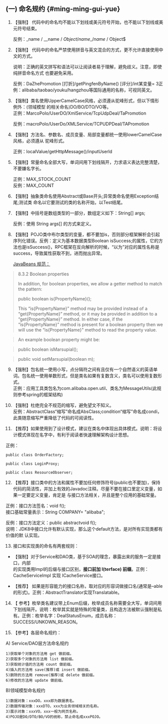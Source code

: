 ## \(一\) 命名规约 {#ming-ming-gui-yue}

1. 【强制】 代码中的命名均不能以下划线或美元符号开始，也不能以下划线或美元符号结束。

   反例：_name / \_\_name / $Object / name\_ / name$ / Object$

2. 【强制】 代码中的命名严禁使用拼音与英文混合的方式，更不允许直接使用中文的方式。

   说明：正确的英文拼写和语法可以让阅读者易于理解，避免歧义。注意，即使纯拼音命名方式 也要避免采用。

   反例：DaZhePromotion \[打折\]/getPingfenByName\(\) \[评分\]/int某变量= 3正例：alibaba/taobao/youku/hangzhou等国际通用的名称，可视同英文。

3. 【强制】类名使用UpperCamelCase风格，必须遵从驼峰形式，但以下情形例外：\(领域模型 的相关命名\)DO/BO/DTO/VO等。  
   正例：MarcoPolo/UserDO/XmlService/TcpUdpDeal/TaPromotion

   反例：macroPolo/UserDo/XMLService/TCPUDPDeal/TAPromotion

4. 【强制】方法名、参数名、成员变量、局部变量都统一使用lowerCamelCase风格，必须遵从 驼峰形式。

   正例：localValue/getHttpMessage\(\)/inputUserId

5. 【强制】常量命名全部大写，单词间用下划线隔开，力求语义表达完整清楚，不要嫌名字长。

   正例：MAX\_STOCK\_COUNT  
   反例：MAX\_COUNT

6. 【强制】抽象类命名使用Abstract或Base开头;异常类命名使用Exception结尾;测试类 命名以它要测试的类的名称开始，以Test结尾。

7. 【强制】中括号是数组类型的一部分，数组定义如下：String\[\] args;

   反例：使用 String args\[\] 的方式来定义。

8. 【强制】POJO类中布尔类型的变量，都不要加is，否则部分框架解析会引起序列化错误。反例：定义为基本数据类型Boolean isSuccess;的属性，它的方法也是isSuccess\(\)，RPC框架在反向解析的时候，“以为”对应的属性名称是success，导致属性获取不到，进而抛出异常。

   [JavaBeans 规范：](http://download.oracle.com/otndocs/jcp/7224-javabeans-1.01-fr-spec-oth-JSpec/)

 > 8.3.2 Boolean properties
 >
 > In addition, for boolean properties, we allow a getter method to match the pattern:
 >
 > public boolean is{PropertyName}\(\); 
 > 
 > This “is{PropertyName}” method may be provided instead of a “get{PropertyName}” method, or it may be provided in addition to a “get{PropertyName}” method. In either case, if the “is{PropertyName}” method is present for a boolean property then we will use the “is{PropertyName}" method to read the property value. 
 
 > An example boolean property might be: 
 
 > public boolean isMarsupial\(\);
 
 > public void setMarsupial\(boolean m\);

9. 【强制】包名统一使用小写，点分隔符之间有且仅有一个自然语义的英语单词。包名统一使用单数形式，但是类名如果有复数含义，类名可以使用复数形式。  
   正例：应用工具类包名为com.alibaba.open.util、类名为MessageUtils\(此规则参考spring的框架结构\)

10. 【强制】杜绝完全不规范的缩写，避免望文不知义。  
   反例：AbstractClass“缩写”命名成AbsClass;condition“缩写”命名成condi，此类随意缩写严重降低了代码的可阅读性。

11. 【推荐】如果使用到了设计模式，建议在类名中体现出具体模式。说明：将设计模式体现在名字中，有利于阅读者快速理解架构设计思想。

   正例：

   ```
   public class OrderFactory;

   public class LoginProxy; 

   public class ResourceObserver;
   ```

12. 【推荐】接口类中的方法和属性不要加任何修饰符号\(public也不要加\)，保持代码的简洁性，并加上有效的Javadoc注释。尽量不要在接口里定义变量，如果一定要定义变量，肯定是 与接口方法相关，并且是整个应用的基础常量。

   正例：接口方法签名：void f\(\);  
   接口基础常量表示：String COMPANY= "alibaba";

   反例：接口方法定义：public abstractvoid f\(\);  
   说明：JDK8中接口允许有默认实现，那么这个default方法，是对所有实现类都有价值的默 认实现。

13. 接口和实现类的命名有两套规则：

   * 【强制】对于Service和DAO类，基于SOA的理念，暴露出来的服务一定是接口，内部  
     的实现类用Impl的后缀与接口区别，**接口前加 I\(terface\) 前缀**。正例：CacheServiceImpl 实现 ICacheService接口。

   * 【推荐】 如果是形容能力的接口名称，取对应的形容词做接口名\(通常是–able的形式\)。正例：AbstractTranslator实现Translatable。

14. 【 参考】枚举类名建议带上Enum后缀，枚举成员名称需要全大写，单词间用下划线隔开。说明：枚举其实就是特殊的常量类，且构造方法被默认强制是私有。正例：枚举名字：DealStatusEnum，成员名称：SUCCESS/UNKOWN\_REASON。

15. 【参考】各层命名规约：

   A\) Service/DAO层方法命名规约

   ```
   1)获取单个对象的方法用 get 做前缀。  
   2)获取多个对象的方法用 list 做前缀。  
   3)获取统计值的方法用 count 做前缀。  
   4)插入的方法用 save(推荐)或 insert 做前缀。
   5)删除的方法用 remove(推荐)或 delete 做前缀。
   6)修改的方法用 update 做前缀。
   ```

   B\)领域模型命名规约

   ```
   1)数据对象：xxxDO，xxx即为数据表名。  
   2)数据传输对象：xxxDTO，xxx为业务领域相关的名称。
   3)展示对象：xxxVO，xxx一般为网页名称。  
   4)POJO是DO/DTO/BO/VO的统称，禁止命名成xxxPOJO。
   ```



